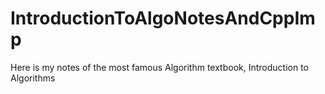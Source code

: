 # IntroductionToAlgoNotesAndCppImp
Here is my notes of the most famous Algorithm textbook, Introduction to Algorithms
